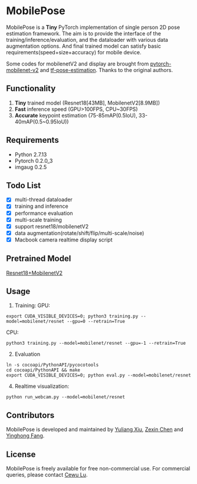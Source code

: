 # MobilePose

MobilePose is a **Tiny** PyTorch implementation of single person 2D pose estimation framework. The aim is to provide the interface of the training/inference/evaluation, and the dataloader with various data augmentation options. And final trained model can satisfy basic requirements(speed+size+accuracy) for mobile device.

Some codes for mobilenetV2 and display are brought from [pytorch-mobilenet-v2](https://github.com/tonylins/pytorch-mobilenet-v2) and [tf-pose-estimation](https://github.com/ildoonet/tf-pose-estimation). Thanks to the original authors.

## Functionality

1. **Tiny** trained model (Resnet18[43MB], MobilenetV2[8.9MB])
2. **Fast** inference speed (GPU>100FPS, CPU~30FPS)
3. **Accurate** keypoint estimation (75-85mAP(0.5IoU), 33-40mAP(0.5~0.95IoU))

## Requirements

- Python 2.7.13
- Pytorch 0.2.0\_3 
- imgaug 0.2.5

## Todo List

- [x] multi-thread dataloader
- [x] training and inference
- [x] performance evaluation
- [x] multi-scale training
- [x] support resnet18/mobilenetV2
- [x] data augmentation(rotate/shift/flip/multi-scale/noise)
- [x] Macbook camera realtime display script

## Pretrained Model

[Resnet18+MobilenetV2](https://pan.baidu.com/s/17V6fXWLZaZN7D9h8OkwyMg)

## Usage

1. Training:
GPU:
```shell
export CUDA_VISIBLE_DEVICES=0; python3 training.py --model=mobilenet/resnet --gpu=0 --retrain=True
```
CPU:
```shell
python3 training.py --model=mobilenet/resnet --gpu=-1 --retrain=True
```
2. Evaluation
```shell
ln -s cocoapi/PythonAPI/pycocotools
cd cocoapi/PythonAPI && make
export CUDA_VISIBLE_DEVICES=0; python eval.py --model=mobilenet/resnet
```
4. Realtime visualization:
```shell
python run_webcam.py --model=mobilenet/resnet
```

## Contributors

MobilePose is developed and maintained by [Yuliang Xiu](http://xiuyuliang.cn/about/), [Zexin Chen](https://github.com/ZexinChen) and [Yinghong Fang](https://github.com/Fangyh09).

## License

MobilePose is freely available for free non-commercial use. For commercial queries, please contact [Cewu Lu](http://www.mvig.org/).

